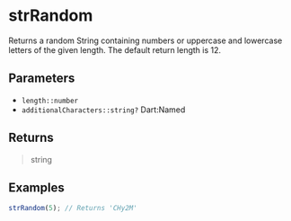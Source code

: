 # strRandom <Lang dart js />

Returns a random String containing numbers or uppercase and lowercase letters of the given length. The default return length is 12.

## Parameters

- `length::number`
- `additionalCharacters::string?` <span class="named">Dart:Named</span>

## Returns

> string

## Examples

```javascript
strRandom(5); // Returns 'CHy2M'
```
